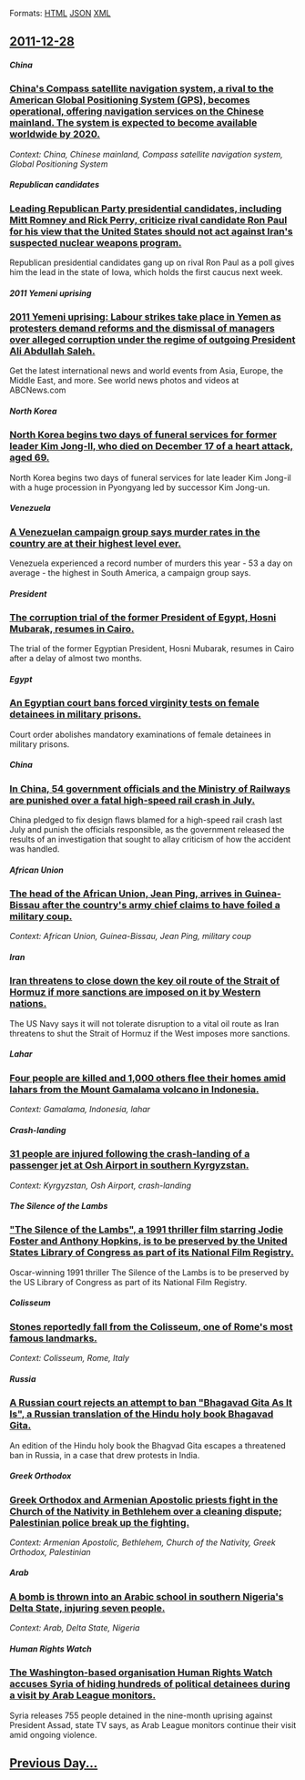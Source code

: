 
Formats: [HTML](2011/12/28/index.html)  [JSON](2011/12/28/index.json)  [XML](2011/12/28/index.xml)  

## [2011-12-28](/news/2011/12/28/index.md)

##### China
### [China's Compass satellite navigation system, a rival to the American Global Positioning System (GPS), becomes operational, offering navigation services on the Chinese mainland. The system is expected to become available worldwide by 2020. ](/news/2011/12/28/china-s-compass-satellite-navigation-system-a-rival-to-the-american-global-positioning-system-gps-becomes-operational-offering-navigati.md)
_Context: China, Chinese mainland, Compass satellite navigation system, Global Positioning System_

##### Republican candidates
### [Leading Republican Party presidential candidates, including Mitt Romney and Rick Perry, criticize rival candidate Ron Paul for his view that the United States should not act against Iran's suspected nuclear weapons program. ](/news/2011/12/28/leading-republican-party-presidential-candidates-including-mitt-romney-and-rick-perry-criticize-rival-candidate-ron-paul-for-his-view-that.md)
Republican presidential candidates gang up on rival Ron Paul as a poll gives him the lead in the state of Iowa, which holds the first caucus next week.

##### 2011 Yemeni uprising
### [2011 Yemeni uprising: Labour strikes take place in Yemen as protesters demand reforms and the dismissal of managers over alleged corruption under the regime of outgoing President Ali Abdullah Saleh. ](/news/2011/12/28/2011-yemeni-uprising-labour-strikes-take-place-in-yemen-as-protesters-demand-reforms-and-the-dismissal-of-managers-over-alleged-corruption.md)
Get the latest international news and world events from Asia, Europe, the Middle East, and more. See world news photos and videos at ABCNews.com

##### North Korea
### [North Korea begins two days of funeral services for former leader Kim Jong-Il, who died on December 17 of a heart attack, aged 69. ](/news/2011/12/28/north-korea-begins-two-days-of-funeral-services-for-former-leader-kim-jong-il-who-died-on-december-17-of-a-heart-attack-aged-69.md)
North Korea begins two days of funeral services for late leader Kim Jong-il with a huge procession in Pyongyang led by successor Kim Jong-un.

##### Venezuela
### [A Venezuelan campaign group says murder rates in the country are at their highest level ever. ](/news/2011/12/28/a-venezuelan-campaign-group-says-murder-rates-in-the-country-are-at-their-highest-level-ever.md)
Venezuela experienced a record number of murders this year - 53 a day on average - the highest in South America, a campaign group says.

##### President
### [The corruption trial of the former President of Egypt, Hosni Mubarak, resumes in Cairo. ](/news/2011/12/28/the-corruption-trial-of-the-former-president-of-egypt-hosni-mubarak-resumes-in-cairo.md)
The trial of the former Egyptian President, Hosni Mubarak, resumes in Cairo after a delay of almost two months.

##### Egypt
### [An Egyptian court bans forced virginity tests on female detainees in military prisons. ](/news/2011/12/28/an-egyptian-court-bans-forced-virginity-tests-on-female-detainees-in-military-prisons.md)
Court order abolishes mandatory examinations of female detainees in military prisons.

##### China
### [In China, 54 government officials and the Ministry of Railways are punished over a fatal high-speed rail crash in July. ](/news/2011/12/28/in-china-54-government-officials-and-the-ministry-of-railways-are-punished-over-a-fatal-high-speed-rail-crash-in-july.md)
China pledged to fix design flaws blamed for a high-speed rail crash last July and punish the officials responsible, as the government released the results of an investigation that sought to allay criticism of how the accident was handled.

##### African Union
### [The head of the African Union, Jean Ping, arrives in Guinea-Bissau after the country's army chief claims to have foiled a military coup. ](/news/2011/12/28/the-head-of-the-african-union-jean-ping-arrives-in-guinea-bissau-after-the-country-s-army-chief-claims-to-have-foiled-a-military-coup.md)
_Context: African Union, Guinea-Bissau, Jean Ping, military coup_

##### Iran
### [Iran threatens to close down the key oil route of the Strait of Hormuz if more sanctions are imposed on it by Western nations. ](/news/2011/12/28/iran-threatens-to-close-down-the-key-oil-route-of-the-strait-of-hormuz-if-more-sanctions-are-imposed-on-it-by-western-nations.md)
The US Navy says it will not tolerate disruption to a vital oil route as Iran threatens to shut the Strait of Hormuz if the West imposes more sanctions.

##### Lahar
### [Four people are killed and 1,000 others flee their homes amid lahars from the Mount Gamalama volcano in Indonesia. ](/news/2011/12/28/four-people-are-killed-and-1-000-others-flee-their-homes-amid-lahars-from-the-mount-gamalama-volcano-in-indonesia.md)
_Context: Gamalama, Indonesia, lahar_

##### Crash-landing
### [31 people are injured following the crash-landing of a passenger jet at Osh Airport in southern Kyrgyzstan. ](/news/2011/12/28/31-people-are-injured-following-the-crash-landing-of-a-passenger-jet-at-osh-airport-in-southern-kyrgyzstan.md)
_Context: Kyrgyzstan, Osh Airport, crash-landing_

##### The Silence of the Lambs
### ["The Silence of the Lambs", a 1991 thriller film starring Jodie Foster and Anthony Hopkins, is to be preserved by the United States Library of Congress as part of its National Film Registry. ](/news/2011/12/28/the-silence-of-the-lambs-a-1991-thriller-film-starring-jodie-foster-and-anthony-hopkins-is-to-be-preserved-by-the-united-states-library.md)
Oscar-winning 1991 thriller The Silence of the Lambs is to be preserved by the US Library of Congress as part of its National Film Registry.

##### Colisseum
### [Stones reportedly fall from the Colisseum, one of Rome's most famous landmarks. ](/news/2011/12/28/stones-reportedly-fall-from-the-colisseum-one-of-rome-s-most-famous-landmarks.md)
_Context: Colisseum, Rome, Italy_

##### Russia
### [A Russian court rejects an attempt to ban "Bhagavad Gita As It Is", a Russian translation of the Hindu holy book Bhagavad Gita. ](/news/2011/12/28/a-russian-court-rejects-an-attempt-to-ban-bhagavad-gita-as-it-is-a-russian-translation-of-the-hindu-holy-book-bhagavad-gita.md)
An edition of the Hindu holy book the Bhagvad Gita escapes a threatened ban in Russia, in a case that drew protests in India.

##### Greek Orthodox
### [Greek Orthodox and Armenian Apostolic priests fight in the Church of the Nativity in Bethlehem over a cleaning dispute; Palestinian police break up the fighting. ](/news/2011/12/28/greek-orthodox-and-armenian-apostolic-priests-fight-in-the-church-of-the-nativity-in-bethlehem-over-a-cleaning-dispute-palestinian-police-b.md)
_Context: Armenian Apostolic, Bethlehem, Church of the Nativity, Greek Orthodox, Palestinian_

##### Arab
### [A bomb is thrown into an Arabic school in southern Nigeria's Delta State, injuring seven people. ](/news/2011/12/28/a-bomb-is-thrown-into-an-arabic-school-in-southern-nigeria-s-delta-state-injuring-seven-people.md)
_Context: Arab, Delta State, Nigeria_

##### Human Rights Watch
### [The Washington-based organisation Human Rights Watch accuses Syria of hiding hundreds of political detainees during a visit by Arab League monitors. ](/news/2011/12/28/the-washington-based-organisation-human-rights-watch-accuses-syria-of-hiding-hundreds-of-political-detainees-during-a-visit-by-arab-league-m.md)
Syria releases 755 people detained in the nine-month uprising against President Assad, state TV says, as Arab League monitors continue their visit amid ongoing violence.

## [Previous Day...](/news/2011/12/27/index.md)

